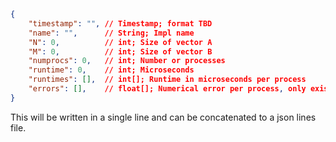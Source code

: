 ```json
{
    "timestamp": "", // Timestamp; format TBD
    "name": "",      // String; Impl name
    "N": 0,          // int; Size of vector A
    "M": 0,          // int; Size of vector B
    "numprocs": 0,   // int; Number or processes
    "runtime": 0,    // int; Microseconds
    "runtimes": [],  // int[]; Runtime in microseconds per process
    "errors": [],    // float[]; Numerical error per process, only exists if validation was used
}
```

This will be written in a single line and can be concatenated to a json lines file.
